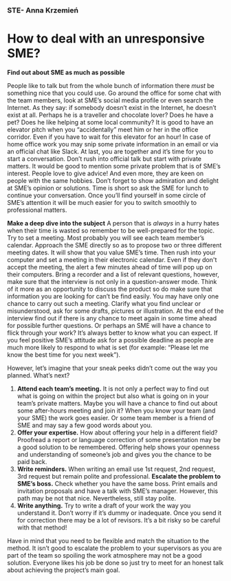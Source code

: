 ### STE- Anna Krzemień

# How to deal with an unresponsive SME?

**Find out about SME as much as possible** 

People like to talk but from the whole bunch of information there *must* be something nice that you could use. Go around the office for some chat with the team members, look at SME’s social media profile or even search the Internet. As they say: if somebody doesn’t exist in the Internet, he doesn’t exist at all. Perhaps he is a traveller and chocolate lover? Does he have a pet? Does he like helping at some local community? It is good to have an elevator pitch when you “accidentally” meet him or her in the office corridor. Even if you have to wait for this elevator for an hour! In case of home office work you may snip some private information in an email or via an official chat like Slack. At last, you are together and it’s time for you to start a conversation. Don’t rush into official talk but start with private matters. It would be good to mention some private problem that is of SME’s interest. People love to give advice! And even more, they are keen on people with the same hobbies. Don’t forget to  show admiration and delight at SME’s opinion or solutions. Time is short so ask the SME for lunch to continue your conversation. Once you’ll find yourself in some circle of SME’s attention it will be much easier for you to switch smoothly to professional matters. 

**Make a deep dive into the subject**
A person that is *always* in a hurry hates when their time is wasted so remember to be well-prepared for the topic. Try to set a meeting. Most probably you will see each team member’s calendar. Approach  the SME directly so as to propose two or three different meeting dates. It will show that you value SME’s time. Then rush into your computer and set a meeting in their electronic calendar. Even if they don't accept the meeting, the alert a few minutes ahead of time will pop up on their computers. Bring a recorder and a list of relevant questions, however, make sure that the interview is not only in a question-answer mode.  Think of it more as an opportunity to discuss the product so do make sure that information you are looking for can’t be find easily. You may have only one chance to carry out such a meeting. Clarify what you find unclear or misunderstood, ask for some  drafts, pictures or  illustration.  At the end of the interview find out if there is any chance to meet again in some time ahead for possible further questions. Or perhaps an SME will have a chance to flick through your work? It’s always better to know what you can expect. If you feel positive SME’s attitude ask for a possible deadline as people are much more likely to respond to what is set (for example: “Please let me know the best time for you next week”). 

However, let’s imagine that your sneak peeks didn’t come out the way you planned. What’s next? 

1.  **Attend each team’s meeting.** It is not only a perfect way to find out what is going on within the project but also what is going on in your team’s private matters. Maybe you will have a chance to find out about some after-hours meeting and join it? When you know your team (and your SME) the work goes easier. Or some team member is a friend of SME and may say a few good words about you. 
2. **Offer your expertise.** How about offering your help in a different field?  Proofread a report or language correction of some presentation may be a good solution to be remembered. Offering help shows your openness and understanding of someone’s job and gives you the chance to be paid back.
3. **Write reminders.** When writing an email use 1st request, 2nd request, 3rd request but remain polite and professional. 
**Escalate the problem to SME’s boss.** Check whether you have the same boss. Print emails and invitation proposals and have a talk with SME’s manager. However, this path may be not that nice. Nevertheless, still stay polite. 
4. **Write anything.**  Try to write a draft of your work the way you understand it. Don’t worry if it’s dummy or inadequate. Once you send it for correction there may be a lot of revisors. It’s a bit risky so be careful with that method! 
   
Have in mind that you need to be flexible and match the situation to the method. It isn’t good to escalate the problem to your supervisors as you are part of the team so spoiling the work atmosphere may not be a good solution. Everyone likes his job be done so just try to meet for an honest talk about achieving the project’s main goal. 



